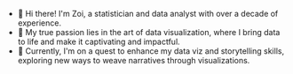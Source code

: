 - 👋 Hi there! I'm Zoi, a statistician and data analyst with over a decade of experience. 
- 👀 My true passion lies in the art of data visualization, where I bring data to life and make it captivating and impactful.
- 🌱 Currently, I'm on a quest to enhance my data viz and storytelling skills, exploring new ways to weave narratives through visualizations. 


<!---
ZoiDiama/ZoiDiama is a ✨ special ✨ repository because its `README.md` (this file) appears on your GitHub profile.
You can click the Preview link to take a look at your changes.
--->
